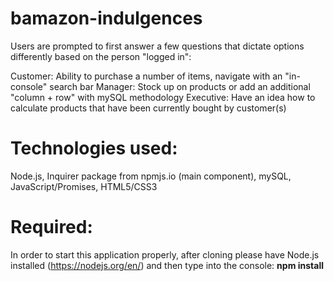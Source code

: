 # bamazon-indulgences

Users are prompted to first answer a few questions that dictate options differently based on the person "logged in":

Customer: Ability to purchase a number of items, navigate with an "in-console" search bar
Manager: Stock up on products or add an additional "column + row" with mySQL methodology
Executive: Have an idea how to calculate products that have been currently bought by customer(s)

# Technologies used:
Node.js,
Inquirer package from npmjs.io (main component),
mySQL,
JavaScript/Promises,
HTML5/CSS3

# Required:
In order to start this application properly, after cloning please have Node.js installed (https://nodejs.org/en/) and then type into the console: **npm install**
